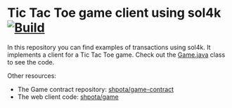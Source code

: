 # Tic Tac Toe game client using sol4k [![Build](https://github.com/sol4k/tic-tac-toe/actions/workflows/build.yml/badge.svg)](https://github.com/sol4k/tic-tac-toe/actions/workflows/build.yml)

In this repository you can find examples of transactions
using sol4k. It implements a client for a Tic Tac Toe
game. Check out the [Game.java](https://github.com/sol4k/tic-tac-toe/blob/main/src/main/java/org/sol4k/tictactoe/Game.java)
class to see the code.

Other resources:
- The Game contract repository: [shpota/game-contract](https://github.com/Shpota/game-contract)
- The web client code: [shpota/game](https://github.com/Shpota/game)